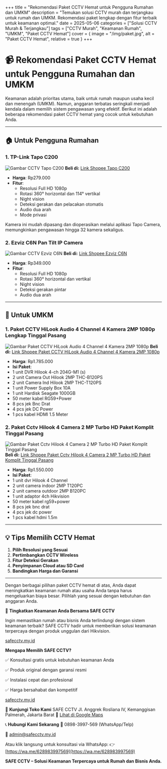+++
title = "Rekomendasi Paket CCTV Hemat untuk Pengguna Rumahan dan UMKM"
description = "Temukan solusi CCTV murah dan terjangkau untuk rumah dan UMKM. Rekomendasi paket lengkap dengan fitur terbaik untuk keamanan optimal."
date = 2025-05-06
categories = ["Solusi CCTV Murah & Terjangkau"]
tags = ["CCTV Murah", "Keamanan Rumah", "UMKM", "Paket CCTV Hemat"]
cover = { image = "/img/paket.jpg", alt = "Paket CCTV Hemat", relative = true }
+++

# 📹 Rekomendasi Paket CCTV Hemat untuk Pengguna Rumahan dan UMKM

Keamanan adalah prioritas utama, baik untuk rumah maupun usaha kecil dan menengah (UMKM). Namun, anggaran terbatas seringkali menjadi kendala dalam memilih sistem pengawasan yang efektif. Berikut ini adalah beberapa rekomendasi paket CCTV hemat yang cocok untuk kebutuhan Anda.

---

## 🏠 Untuk Pengguna Rumahan

### 1. **TP-Link Tapo C200**

![Gambar CCTV Tapo C200](/img/paket-tapo.webp "Rekomendasi Paket CCTV Rumah")
**Beli di:** [Link Shopee Tapo C200](https://s.shopee.co.id/3qBZsgyXd0)

- **Harga**: Rp279.000
- **Fitur**:
  - Resolusi Full HD 1080p
  - Rotasi 360° horizontal dan 114° vertikal
  - Night vision
  - Deteksi gerakan dan pelacakan otomatis
  - Audio dua arah
  - Mode privasi

Kamera ini mudah dipasang dan dioperasikan melalui aplikasi Tapo Camera, memungkinkan pengawasan hingga 32 kamera sekaligus.

### 2. **Ezviz C6N Pan Tilt IP Camera**

![Gambar CCTV Ezviz C6N](/img/paket-ezviz.webp "Rekomendasi Paket CCTV Rumah")
**Beli di:** [Link Shopee Ezviz C6N](https://s.shopee.co.id/gEY7BU93e)

- **Harga**: Rp349.000
- **Fitur**:
  - Resolusi Full HD 1080p
  - Rotasi 360° horizontal dan vertikal
  - Night vision
  - Deteksi gerakan pintar
  - Audio dua arah


---

## 🏢 Untuk UMKM

### 1. **Paket CCTV HiLook Audio 4 Channel 4 Kamera 2MP 1080p Lengkap Tinggal Pasang**

![Gambar Paket CCTV HiLook Audio 4 Channel 4 Kamera 2MP 1080p](/img/paket-hilook.webp "Rekomendasi paket CCTV UMKM")
**Beli di:** [Link Shopee Paket CCTV HiLook Audio 4 Channel 4 Kamera 2MP 1080p](https://s.shopee.co.id/7fOISTVyMP)

- **Harga**: Rp1.785.000
- **Isi Paket**:
 - 1 unit DVR Hilook 4-ch 204G-M1 (s)
 - 2 unit Camera Out Hilook 2MP THC-B120PS
 - 2 unit Camera Ind Hilook 2MP THC-T120PS
 - 1 unit Power Supply Box 10A
 - 1 unit Hardisk Seagate 1000GB
 - 50 meter kabel RG59+Power
 - 8 pcs jek Bnc Drat
 - 4 pcs jek DC Power
 - 1 pcs kabel HDMI 1.5 Meter

### 2. **Paket Cctv Hilook 4 Camera 2 MP Turbo HD Paket Komplit Tinggal Pasang**

![Gambar Paket Cctv Hilook 4 Camera 2 MP Turbo HD Paket Komplit Tinggal Pasang](/img/paket-hilook2.webp "Rekomendasi Paket CCTV Komplit Murah")
**Beli di:** [Link Shopee Paket Cctv Hilook 4 Camera 2 MP Turbo HD Paket Komplit Tinggal Pasang](https://s.shopee.co.id/5AgxUbs6u9)

- **Harga**: Rp1.550.000
- **Isi Paket**:
 - 1 unit dvr Hilook 4 Channel
 - 2 unit camera indoor 2MP T120PC
 - 2 unit camera outdoor 2MP B120PC
 - 1 unit adaptor 4ch Hikvision
 - 50 meter kabel rg59+power
 - 8 pcs jek bnc drat
 - 4 pcs jek dc power
 - 1 pcs kabel hdmi 1.5m

---

## 💡 Tips Memilih CCTV Hemat

1. **Pilih Resolusi yang Sesuai**
2. **Pertimbangkan CCTV Wireless**
3. **Fitur Deteksi Gerakan**
4. **Penyimpanan Cloud atau SD Card**
5. **Bandingkan Harga dan Garansi**

---


Dengan berbagai pilihan paket CCTV hemat di atas, Anda dapat meningkatkan keamanan rumah atau usaha Anda tanpa harus mengeluarkan biaya besar. Pilihlah yang sesuai dengan kebutuhan dan anggaran Anda.

🔐 **Tingkatkan Keamanan Anda Bersama SAFE CCTV**

Ingin memastikan rumah atau bisnis Anda terlindungi dengan sistem keamanan terbaik? SAFE CCTV hadir untuk memberikan solusi keamanan terpercaya dengan produk unggulan dari Hikvision.​

[safecctv.my.id](https://safecctv.my.id)

**Mengapa Memilih SAFE CCTV?**

✅ Konsultasi gratis untuk kebutuhan keamanan Anda

✅ Produk original dengan garansi resmi

✅ Instalasi cepat dan profesional

✅ Harga bersahabat dan kompetitif​

[safecctv.my.id](https://safecctv.my.id)

📍 **Kunjungi Toko Kami**
SAFE CCTV
Jl. Anggrek Rosliana IV, Kemanggisan Palmerah, Jakarta Barat
📍 [Lihat di Google Maps](https://maps.app.goo.gl/omfqcwFVt5xTWXsd6)​

📞 **Hubungi Kami Sekarang**
📱 0898-3997-569 (WhatsApp/Telp)

📧 admin@safecctv.my.id

Atau klik langsung untuk konsultasi via WhatsApp:
👉 [https://wa.me/628983997569](https://wa.me/628983997569)​

**SAFE CCTV – Solusi Keamanan Terpercaya untuk Rumah dan Bisnis Anda.**

